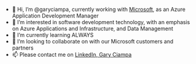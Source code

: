 - 👋 Hi, I’m @garyciampa, currently working with [Microsoft](https://www.microsoft.com), as an Azure Application Development Manager
- 👀 I’m interested in software development technology, with an emphasis on Azure Applications and Infrastructure, and Data Management 
- 🌱 I’m currently learning ALWAYS
- 💞️ I’m looking to collaborate on with our Microsoft customers and partners
- 📫 Please contact me on [LinkedIn, Gary Ciampa](https://www.linkedin.com/in/gary-ciampa-cams-526945a/)

<!---
garyciampa/garyciampa is a ✨ special ✨ repository because its `README.md` (this file) appears on your GitHub profile.
You can click the Preview link to take a look at your changes.
--->
